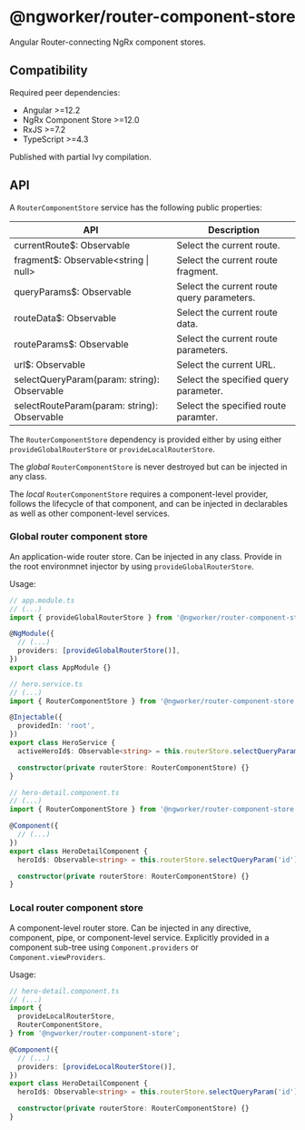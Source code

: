# @ngworker/router-component-store

Angular Router-connecting NgRx component stores.

## Compatibility

Required peer dependencies:

- Angular >=12.2
- NgRx Component Store >=12.0
- RxJS >=7.2
- TypeScript >=4.3

Published with partial Ivy compilation.

## API

A `RouterComponentStore` service has the following public properties:

| API                                                         | Description                                |
| ----------------------------------------------------------- | ------------------------------------------ |
| currentRoute$: Observable<MinimalActivatedRouteSnapshot>    | Select the current route.                  |
| fragment$: Observable<string \| null>                       | Select the current route fragment.         |
| queryParams$: Observable<Params>                            | Select the current route query parameters. |
| routeData$: Observable<Data>                                | Select the current route data.             |
| routeParams$: Observable<Params>                            | Select the current route parameters.       |
| url$: Observable<string>                                    | Select the current URL.                    |
| selectQueryParam<TValue>(param: string): Observable<TValue> | Select the specified query parameter.      |
| selectRouteParam<TValue>(param: string): Observable<TValue> | Select the specified route paramter.       |

The `RouterComponentStore` dependency is provided either by using either `provideGlobalRouterStore` or `provideLocalRouterStore`.

The _global_ `RouterComponentStore` is never destroyed but can be injected in any class.

The _local_ `RouterComponentStore` requires a component-level provider, follows the
lifecycle of that component, and can be injected in declarables as well as
other component-level services.

### Global router component store

An application-wide router store. Can be injected in any class. Provide
in the root environmnet injector by using `provideGlobalRouterStore`.

Usage:

```ts
// app.module.ts
// (...)
import { provideGlobalRouterStore } from '@ngworker/router-component-store';

@NgModule({
  // (...)
  providers: [provideGlobalRouterStore()],
})
export class AppModule {}
```

```ts
// hero.service.ts
// (...)
import { RouterComponentStore } from '@ngworker/router-component-store';

@Injectable({
  providedIn: 'root',
})
export class HeroService {
  activeHeroId$: Observable<string> = this.routerStore.selectQueryParam('id');

  constructor(private routerStore: RouterComponentStore) {}
}
```

```ts
// hero-detail.component.ts
// (...)
import { RouterComponentStore } from '@ngworker/router-component-store';

@Component({
  // (...)
})
export class HeroDetailComponent {
  heroId$: Observable<string> = this.routerStore.selectQueryParam('id');

  constructor(private routerStore: RouterComponentStore) {}
}
```

### Local router component store

A component-level router store. Can be injected in any directive, component,
pipe, or component-level service. Explicitly provided in a component sub-tree
using `Component.providers` or `Component.viewProviders`.

Usage:

```ts
// hero-detail.component.ts
// (...)
import {
  provideLocalRouterStore,
  RouterComponentStore,
} from '@ngworker/router-component-store';

@Component({
  // (...)
  providers: [provideLocalRouterStore()],
})
export class HeroDetailComponent {
  heroId$: Observable<string> = this.routerStore.selectQueryParam('id');

  constructor(private routerStore: RouterComponentStore) {}
}
```
